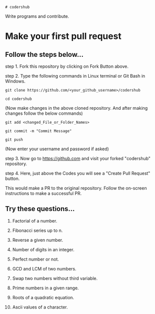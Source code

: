 ```
# codershub
```
Write programs and contribute.

# Make your first pull request

## Follow the steps below...
step 1. Fork this repository by clicking on Fork Button above.

step 2. Type the following commands in Linux terminal or Git Bash in Windows.

```
git clone https://github.com/<your_github_username>/codershub
```
```
cd codershub
```
(Now make changes in the above cloned repository. And after making changes follow the below commands)
```
git add <changed_File_or_Folder_Names>
```
```
git commit -m "Commit Message"
```
```
git push
```
(Now enter your username and password if asked)

step 3. Now go to https://github.com and visit your forked "codershub" repository.

step 4. Here, just above the Codes you will see a "Create Pull Request" button.

This would make a PR to the original repository. Follow the on-screen instructions to make a successful PR.

## Try these questions...

1. Factorial of a number.

2. Fibonacci series up to n.

3. Reverse a given number.

4. Number of digits in an integer.

5. Perfect number or not.

6. GCD and LCM of two numbers.

7. Swap two numbers without third variable.

8. Prime numbers in a given range.

9. Roots of a quadratic equation.

10. Ascii values of a character.
